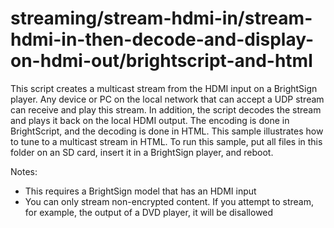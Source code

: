 # streaming/stream-hdmi-in/stream-hdmi-in-then-decode-and-display-on-hdmi-out/brightscript-and-html
This script creates a multicast stream from the HDMI input on a BrightSign player. 
Any device or PC on the local network that can accept a UDP stream can receive and play this stream.
In addition, the script decodes the stream and plays it back on the local HDMI output.
The encoding is done in BrightScript, and the decoding is done in HTML.
This sample illustrates how to tune to a multicast stream in HTML.
To run this sample, put all files in this folder on an SD card, insert it in a BrightSign player, and reboot. 

Notes:
- This requires a BrightSign model that has an HDMI input
- You can only stream non-encrypted content. If you attempt to stream, for example, the output of a DVD player, it will be disallowed
